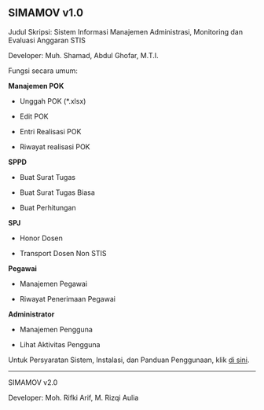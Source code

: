 SIMAMOV v1.0
-----------

Judul Skripsi: Sistem Informasi Manajemen Administrasi, Monitoring dan Evaluasi Anggaran STIS

Developer: Muh. Shamad, Abdul Ghofar, M.T.I.

Fungsi secara umum:

**Manajemen POK**

- Unggah POK (*.xlsx)

- Edit POK
  
- Entri Realisasi POK

- Riwayat realisasi POK
  
**SPPD**

- Buat Surat Tugas

- Buat Surat Tugas Biasa

- Buat Perhitungan

**SPJ**

- Honor Dosen

- Transport Dosen Non STIS

**Pegawai**

- Manajemen Pegawai

- Riwayat Penerimaan Pegawai

**Administrator**

- Manajemen Pengguna

- Lihat Aktivitas Pengguna


Untuk Persyaratan Sistem, Instalasi, dan Panduan Penggunaan, klik <a href="https://git.stis.ac.id/Shamad/simamov/wikis/home">di sini</a>.

------------------------------------------------------------------------------------------------------------------

SIMAMOV v2.0

Developer: Moh. Rifki Arif, M. Rizqi Aulia